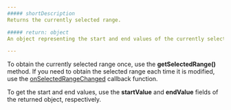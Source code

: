 ```yaml
---
##### shortDescription
Returns the currently selected range.

##### return: object
An object representing the start and end values of the currently selected range.

---
```

To obtain the currently selected range once, use the **getSelectedRange()** method. If you need to obtain the selected range each time it is modified, use the [onSelectedRangeChanged](/api-reference/20%20Data%20Visualization%20Widgets/25%20dxRangeSelector/1%20Configuration/onSelectedRangeChanged.md '/Documentation/ApiReference/Data_Visualization_Widgets/dxRangeSelector/Configuration/#onSelectedRangeChanged') callback function.

To get the start and end values, use the **startValue** and **endValue** fields of the returned object, respectively.